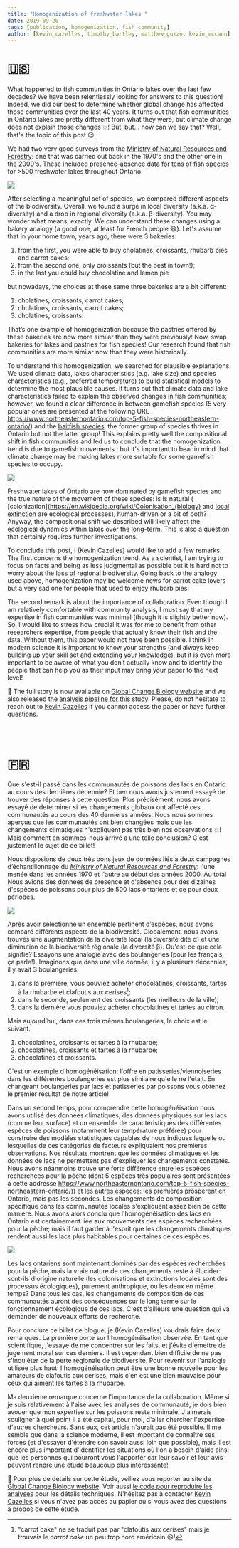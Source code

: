 ```yaml
---
title: "Homogenization of freshwater lakes "
date: 2019-09-20
tags: [publication, homogenization, fish community]
author: [kevin_cazelles, timothy_bartley, matthew_guzzo, kevin_mccann]
---
```




# :us:

What happened to fish communities in Ontario lakes over the last few decades? We
have been relentlessly looking for answers to this question! Indeed, we did our
best to determine whether global change has affected those communities over the
last 40 years. It turns out that fish communities in Ontario lakes are pretty
different from what they were, but climate change does not explain those changes
:boom:! But, but… how can we say that? Well, that's the topic of this post :wink:.

We had two very good surveys from the [Ministry of Natural Resources and
Forestry](https://www.ontario.ca/page/ministry-natural-resources-and-forestry):
one that was carried out back in the 1970's and the other one in the 2000's.
These included presence-absence data for tens of fish species for >500
freshwater lakes throughout Ontario.

![](map.png)


After selecting a meaningful set of species, we compared different aspects of
the biodiversity. Overall, we found a surge in local diversity (a.k.a.
α-diversity) and a drop in regional diversity (a.k.a. β-diversity). You may
wonder what means, exactly. We can understand these changes using a bakery
analogy (a good one, at least for French people :laughing:). Let's assume that
in your home town, years ago, there were 3 bakeries:

1. from the first, you were able to buy cholatines, croissants, rhubarb pies and carrot cakes;
2. from the second one, only croissants (but the best in town!);
3. in the last you could buy chocolatine and lemon pie

but nowadays, the choices at these same three bakeries are a bit different:

1. cholatines, croissants, carrot cakes;
2. cholatines, croissants, carrot cakes;
3. cholatines, croissants.

That’s one example of homogenization because the pastries offered by these
bakeries are now more similar than they were previously! Now, swap bakeries for
lakes and pastries for fish species! Our research found that fish communities
are more similar now than they were historically.

To understand this homogenization, we searched for plausible explanations. We
used climate data, lakes characteristics (e.g. lake size) and species
characteristics (e.g., preferred temperature) to build statistical models to
determine the most plausible causes. It turns out that climate data and lake
characteristics failed to explain the observed changes in fish communities;
however, we found a clear difference in between gamefish species (5 very popular
ones are presented at the following URL
https://www.northeasternontario.com/top-5-fish-species-northeastern-ontario/)
and the [baitfish
species](https://www.ontario.ca/faq/what-kinds-baitfish-can-i-use-live-bait):
the former group of species thrives in Ontario but not the latter group! This
explains pretty well the compositional shift in fish communities and led us to
conclude that the homogenization trend is due to gamefish movements ; but it's
important to bear in mind that climate change may be making lakes more suitable
for some gamefish species to occupy.

![](homogen.png)

Freshwater lakes of Ontario are now dominated by gamefish species and the true
nature of the movement of these species: is is natural (
[colonization](https://en.wikipedia.org/wiki/Colonisation_(biology) and [local
extinction](https://en.wikipedia.org/wiki/Local_extinction) are ecological
processes), human-driven or a bit of both? Anyway, the compositional shift we
described will likely affect the ecological dynamics within lakes over the
long-term. This is also a question that certainly requires further
investigations.  

To conclude this post, I (Kevin Cazelles) would like to add a few remarks. The
first concerns the homogenization trend. As a scientist, I am trying to focus on
facts and being as less judgmental as possible but it is hard not to worry about
the loss of regional biodiversity. Going back to the analogy used above,
homogenization may be welcome news for carrot cake lovers but a very sad one for
people that used to enjoy rhubarb pies!

The second remark is about the importance of collaboration. Even though I am
relatively comfortable with community analysis, I must say that my expertise in
fish communities was minimal (though it is slightly better now). So, I would
like to stress how crucial it was for me to benefit from other researchers
expertise, from people that actually know their fish and the data. Without them,
this paper would not have been possible. I think in modern science it is
important to know your strengths (and always keep building up your skill set and
extending your knowledge), but it is even more important to be aware of what you
don’t actually know and to identify the people that can help you as their input
may bring your paper to the next level!


:link: The full story is now available on [Global Change Biology
website](https://onlinelibrary.wiley.com/doi/abs/10.1111/gcb.14829) and we also
released the [analysis pipeline for this
study](https://github.com/McCannLab/HomogenFishOntario). Please, do not hesitate
to reach out to [Kevin
Cazelles](https://www.researchgate.net/profile/Kevin_Cazelles) if you cannot
access the paper or have further questions.


<br><br>









# :fr:

Que s'est-il passé dans les communautés de poissons des lacs en Ontario au cours des dernières décennie? Et ben nous avons justement essayé de trouver des réponses à cette question. Plus précisément, nous avons essayé de determiner si les changements globaux ont affecté ces communautés au cours des 40 dernières années. Nous nous sommes aperçus que les communautés ont bien changées mais que les changements climatiques n'expliquent pas très bien nos observations :boom:! Mais comment en sommes-nous arrivé a une telle conclusion? C'est justement le sujet de ce billet!

Nous disposions de deux très bons jeux de données liés à deux campagnes d’échantillonnage du [*Ministry of Natural Resources and Forestry*](https://www.ontario.ca/page/ministry-natural-resources-and-forestry): l'une menée dans les années 1970 et l'autre au début des années 2000. Au total Nous avions des données de presence et d'absence pour des dizaines d'espèces de poissons pour plus de 500 lacs ontariens et ce pour deux périodes.


![](map.png)


Après avoir sélectionné un ensemble pertinent d’espèces, nous avons comparé différents aspects de la biodiversité. Globalement, nous avons trouvés une augmentation de la diversité local (la diversité dite α) et une diminution de la biodiversité régionale (la diversité β). Qu'est-ce que cela signifie? Essayons une analogie avec des boulangeries (pour les français, ça parle!). Imaginons que dans une ville donnée, il y a plusieurs décennies, il y avait 3 boulangeries:

1. dans la première, vous pouviez acheter chocolatines, croissants, tartes à la rhubarbe et clafoutis aux cerises[^trad1];
2. dans le seconde, seulement des croissants (les meilleurs de la ville);
3. dans la dernière vous pouviez acheter chocolatines et tartes au citron.

Mais aujourd’hui, dans ces trois mêmes boulangeries, le choix est le suivant:

1. chocolatines, croissants et tartes à la rhubarbe;
2. chocolatines, croissants et tartes à la rhubarbe;
3. chocolatines et croissants.

C'est un exemple d'homogénéisation: l'offre en patisseries/viennoiseries dans les différentes boulangeries est plus similaire qu'elle ne l'était. En changeant boulangeries par lacs et patisseries par poissons vous obtenez le premier résultat de notre article!


Dans un second temps, pour comprendre cette homogénéisation nous avons utilisé
des données climatiques, des données physiques sur les lacs (comme leur surface)
et un ensemble de caractéristiques des différentes espèces de poissons
(notamment leur température préférée) pour construire des modèles statistiques
capables de nous indiques laquelle ou lesquelles de ces catégories de facteurs
expliquaient nos premières observations. Nos résultats montrent que les données
climatiques et les données de lacs ne permettent pas d'expliquer les changements
constatés. Nous avons néanmoins trouvé une forte différence entre les espèces
recherchées pour la pêche (dont 5 espèces très populaires sont présentées à
cette addresse
https://www.northeasternontario.com/top-5-fish-species-northeastern-ontario/))
et les [autres
espèces](https://www.ontario.ca/faq/what-kinds-baitfish-can-i-use-live-bait):
les premières prospèrent en Ontario, mais pas les secondes. Les changements
de composition spécifique dans les communautés locales s'expliquent assez bien
de cette manière. Nous avons alors conclu que l'homogénéisation des lacs en
Ontario est certainement liée aux mouvements des espèces recherchées pour la
pêche; mais il faut garder à l'esprit que les changements climatiques rendent
aussi les lacs plus habitables pour certaines de ces espèces.


![](homogen.png)

Les lacs ontariens sont maintenant dominés par des espèces recherchées pour la pêche, mais la vraie nature de ces changements reste à élucider: sont-ils d'origine naturelle (les colonisations et extinctions locales sont des processus écologiques), purement anthropique, ou les deux en même temps? Dans tous les cas, les changements de composition de ces communautés auront des conséquences sur le long terme sur le fonctionnement écologique de ces lacs. C'est d'ailleurs une question qui va demander de nouveaux efforts de recherche.


Pour conclure ce billet de blogue, je (Kevin Cazelles) voudrais faire deux
remarques. La première porte sur l'homogénéisation observée. En tant que
scientifique, j'essaye de me concentrer sur les faits, et j'évite d'émettre de
jugement moral sur ces derniers. Il est cependant bien difficile de ne pas
s'inquiéter de la perte régionale de biodiversité. Pour revenir sur l'analogie
utilisée plus haut: l'homogénéisation peut être une bonne nouvelle pour les
amateurs de clafoutis aux cerises, mais c'en est une bien mauvaise pour ceux qui
aiment les tartes à la rhubarbe.

Ma deuxième remarque concerne l'importance de la collaboration. Même si je suis
relativement à l'aise avec les analyses de communauté, je dois bien avouer que
mon expertise sur les poissons reste minimale. J'aimerais souligner à quel point
il a été capital, pour moi, d'aller chercher l'expertise d'autres chercheurs.
Sans eux, cet article n'aurait pas été possible. Il me semble que dans la
science moderne, il est important de connaître ses forces (et d'essayer
d'étendre son savoir aussi loin que possible), mais il est encore plus important
d'identifier les situations où l'on a besoin d'aide ainsi que les personnes
qui pourront vous l'apporter car leur savoir et leur avis peuvent rendre une étude beaucoup plus intéressante!

:link: Pour plus de détails sur cette étude, veillez vous reporter au site de
[Global Change Biology
website](https://onlinelibrary.wiley.com/doi/abs/10.1111/gcb.14829). Voir aussi
[le code pour reproduire les
analyses](https://github.com/McCannLab/HomogenFishOntario) pour les détails
techniques. N'hésitez pas à contacter [Kevin
Cazelles](https://www.researchgate.net/profile/Kevin_Cazelles) si vous n'avez
pas accès au papier ou si vous avez des questions à propos de cette étude.




[^trad1]: "carrot cake" ne se traduit pas par "clafoutis aux cerises" mais je trouvais le *carrot cake* un peu trop nord américain :laughing:!




